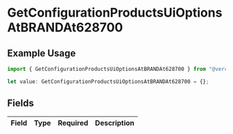 # GetConfigurationProductsUiOptionsAtBRANDAt628700

## Example Usage

```typescript
import { GetConfigurationProductsUiOptionsAtBRANDAt628700 } from "@vercel/sdk/models/getconfigurationproductsop.js";

let value: GetConfigurationProductsUiOptionsAtBRANDAt628700 = {};
```

## Fields

| Field       | Type        | Required    | Description |
| ----------- | ----------- | ----------- | ----------- |